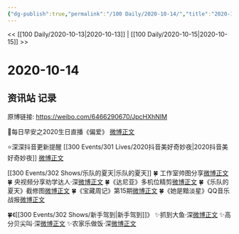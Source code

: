 ```yaml
---
{"dg-publish":true,"permalink":"/100 Daily/2020-10-14/","title":"2020-10-14","created":"2023-04-08T15:02:16.033+08:00","updated":"2023-04-08T15:21:40.125+08:00"}
---
```



<< [[100 Daily/2020-10-13\|2020-10-13]] | [[100 Daily/2020-10-15\|2020-10-15]] >>

# 2020-10-14

## 资讯站 记录

原博链接: https://weibo.com/6466290670/JpcHXhNIM

🌄每日早安之2020生日直播《偏爱》
[微博正文](https://m.weibo.cn/6466290670/4559841143818570)

⭐深深抖音更新提醒 [[300 Events/301 Lives/2020抖音美好奇妙夜\|2020抖音美好奇妙夜]]
[微博正文](https://m.weibo.cn/6466290670/4560061815063489)

[[300 Events/302 Shows/乐队的夏天\|乐队的夏天]]
🍀 工作室帅图分享[微博正文](https://m.weibo.cn/6466290670/4560031926984054)
🍀 央视频分享劝学达人·深[微博正文](https://m.weibo.cn/6466290670/4559978189036246)
🍀《达尼亚》多机位精剪[微博正文](https://m.weibo.cn/6466290670/4559880147440454)
🍀《乐队的夏天》截修图[微博正文](https://m.weibo.cn/6466290670/4559873696339615)
🍀《宝藏周记》第15期[微博正文](https://m.weibo.cn/6466290670/4560070028035883)
🍀《她是黯淡星》QQ音乐战报[微博正文](https://m.weibo.cn/6466290670/4560011823679316)

🍀《[[300 Events/302 Shows/新手驾到\|新手驾到]]》
✨抓到大鱼·深[微博正文](https://m.weibo.cn/6466290670/4560026662086915)
✨高分贝尖叫·深[微博正文](https://m.weibo.cn/6466290670/4559926380209321)
✨农家乐做饭·深[微博正文](https://m.weibo.cn/6466290670/4560021114068031)
